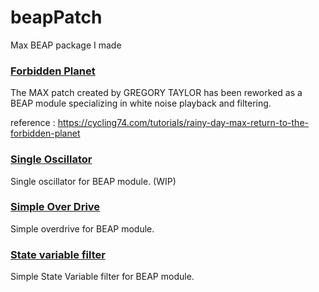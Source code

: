 # beapPatch
Max BEAP package I made

### [Forbidden Planet](https://github.com/tsugumasa320/beapPatch/blob/main/bp.ForbiddenPlanet.maxpat)

The MAX patch created by GREGORY TAYLOR has been reworked as a BEAP module specializing in white noise playback and filtering.

reference : https://cycling74.com/tutorials/rainy-day-max-return-to-the-forbidden-planet

### [Single Oscillator](https://github.com/tsugumasa320/beapPatch/blob/main/bp.Single%20Oscillator.maxpat)

Single oscillator for BEAP module. (WIP)

### [Simple Over Drive](https://github.com/tsugumasa320/beapPatch/blob/main/bp.overDrive.maxpat)

Simple overdrive for BEAP module.

### [State variable filter](https://github.com/tsugumasa320/beapPatch/blob/main/bp.svFilter.maxpat)

Simple State Variable filter for BEAP module.


